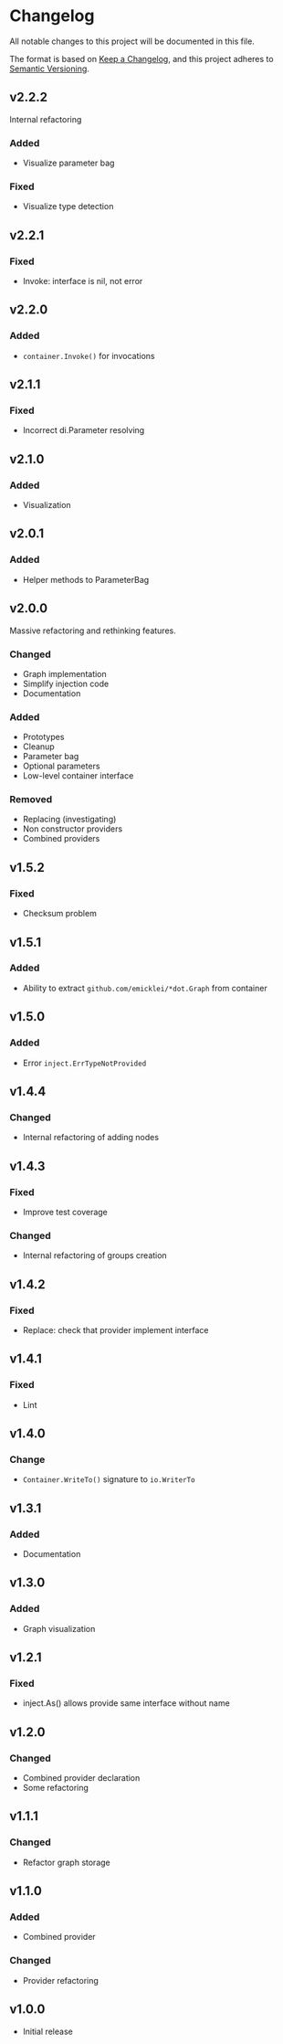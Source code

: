 # Changelog
All notable changes to this project will be documented in this file.

The format is based on [Keep a Changelog](https://keepachangelog.com/en/1.0.0/),
and this project adheres to [Semantic Versioning](https://semver.org/spec/v2.0.0.html).

## v2.2.2

Internal refactoring

### Added

- Visualize parameter bag

### Fixed

- Visualize type detection

## v2.2.1

### Fixed

- Invoke: interface is nil, not error

## v2.2.0

### Added

- `container.Invoke()` for invocations

## v2.1.1

### Fixed

- Incorrect di.Parameter resolving

## v2.1.0

### Added

- Visualization

## v2.0.1

### Added

- Helper methods to ParameterBag

## v2.0.0

Massive refactoring and rethinking features.

### Changed

- Graph implementation
- Simplify injection code
- Documentation

### Added

- Prototypes
- Cleanup
- Parameter bag
- Optional parameters
- Low-level container interface

### Removed

- Replacing (investigating)
- Non constructor providers
- Combined providers

## v1.5.2

### Fixed

- Checksum problem

## v1.5.1

### Added

- Ability to extract `github.com/emicklei/*dot.Graph` from container

## v1.5.0

### Added

- Error `inject.ErrTypeNotProvided`

## v1.4.4

### Changed

- Internal refactoring of adding nodes

## v1.4.3

### Fixed

- Improve test coverage

### Changed

- Internal refactoring of groups creation

## v1.4.2

### Fixed

- Replace: check that provider implement interface

## v1.4.1

### Fixed

- Lint

## v1.4.0

### Change

- `Container.WriteTo()` signature to `io.WriterTo`

## v1.3.1

### Added

- Documentation

## v1.3.0

### Added

- Graph visualization

## v1.2.1

### Fixed

- inject.As() allows provide same interface without name

## v1.2.0

### Changed

- Combined provider declaration
- Some refactoring

## v1.1.1

### Changed

- Refactor graph storage

## v1.1.0

### Added

- Combined provider

### Changed

- Provider refactoring

## v1.0.0

- Initial release